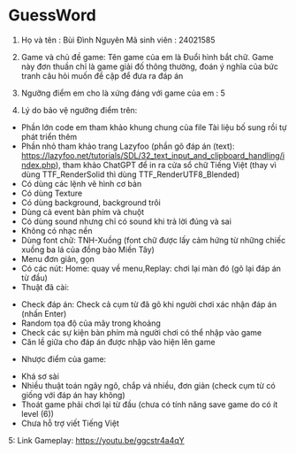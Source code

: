 # GuessWord
 
1. Họ và tên : Bùi Đình Nguyên
   Mã sinh viên : 24021585

2. Game và chủ đề game: Tên game của em là Đuổi hình bắt chữ. Game này đơn thuần chỉ là game giải đố thông thường, đoán ý nghĩa của bức tranh câu hỏi muốn đề cập để đưa ra đáp án

3. Ngưỡng điểm em cho là xứng đáng với game của em : 5

4. Lý do bảo vệ ngưỡng điểm trên:
- Phần lớn code em tham khảo khung chung của file Tài liệu bố sung rồi tự phát triển thêm
- Phần nhỏ tham khảo trang Lazyfoo (phần gõ đáp án (text): https://lazyfoo.net/tutorials/SDL/32_text_input_and_clipboard_handling/index.php), tham khảo ChatGPT để in ra cửa sổ chữ Tiếng Việt (thay vì dùng TTF_RenderSolid thì dùng TTF_RenderUTF8_Blended)
- Có dùng các lệnh vẽ hình cơ bản
- Có dùng Texture
- Có dùng background, background trôi
- Dùng cả event bàn phím và chuột
- Có dùng sound nhưng chỉ có sound khi trả lời đúng và sai
- Không có nhạc nền
- Dùng font chữ: TNH-Xuồng (font chữ được lấy cảm hứng từ những chiếc xuồng ba lá của đồng bào Miền Tây)
- Menu đơn giản, gọn
- Có các nút: Home: quay về menu,Replay: chơi lại màn đó (gõ lại đáp án từ đầu)
- Thuật đã cài:
+ Check đáp án: Check cả cụm từ đã gõ khi người chơi xác nhận đáp án (nhấn Enter)
+ Random tọa độ của mây trong khoảng
+ Check các sự kiện bàn phím mà người chơi có thể nhập vào game
+ Căn lề giữa cho đáp án được nhập vào hiện lên game
- Nhược điểm của game:
+ Khá sơ sài
+ Nhiều thuật toán ngây ngô, chắp vá nhiều, đơn giản (check cụm từ có giống với đáp án hay không)
+ Thoát game phải chơi lại từ đầu (chưa có tính năng save game do có ít level (6))
+ Chưa hỗ trợ viết Tiếng Việt

5: Link Gameplay: https://youtu.be/ggcstr4a4qY